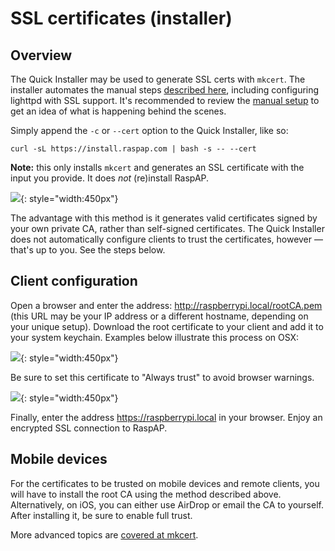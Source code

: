 # SSL certificates (installer)

## Overview

The Quick Installer may be used to generate SSL certs with `mkcert`. The installer automates the manual steps [described here](/ssl-manual/), including configuring lighttpd with SSL support. It's recommended to review the [manual setup](/ssl-manual/) to get an idea of what is happening behind the scenes. 

Simply append the `-c` or `--cert` option to the Quick Installer, like so:

`curl -sL https://install.raspap.com | bash -s -- --cert` 

**Note:** this only installs `mkcert` and generates an SSL certificate with the input you provide. It does _not_ (re)install RaspAP. 

![](https://i.imgur.com/980pfUG.gif){: style="width:450px"}

The advantage with this method is it generates valid certificates signed by your own private CA, rather than self-signed certificates. The Quick Installer does not automatically configure clients to trust the certificates, however — that's up to you. See the steps below.

## Client configuration
Open a browser and enter the address: http://raspberrypi.local/rootCA.pem (this URL may be your IP address or a different hostname, depending on your unique setup). Download the root certificate to your client and add it to your system keychain. Examples below illustrate this process on OSX:

![](https://i.imgur.com/RCJJPYL.png){: style="width:450px"}

Be sure to set this certificate to "Always trust" to avoid browser warnings. 

![](https://i.imgur.com/Lx8Plqi.png){: style="width:450px"}

Finally, enter the address https://raspberrypi.local in your browser. Enjoy an encrypted SSL connection to RaspAP.  

## Mobile devices
For the certificates to be trusted on mobile devices and remote clients, you will have to install the root CA using the method described above. Alternatively, on iOS, you can either use AirDrop or email the CA to yourself. After installing it, be sure to enable full trust. 

More advanced topics are [covered at mkcert](https://github.com/FiloSottile/mkcert#advanced-topics).
 
